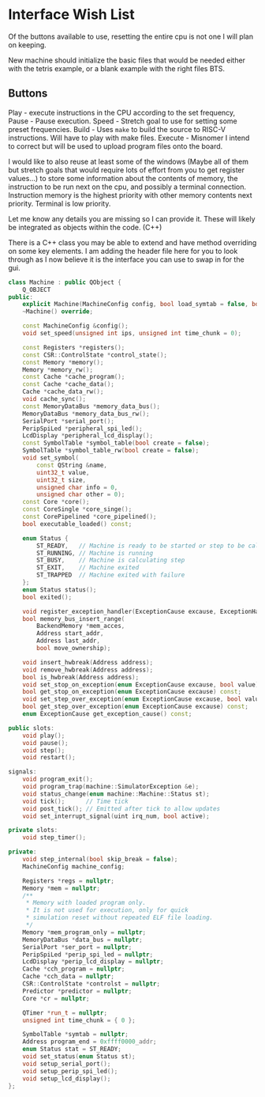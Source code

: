 # Interface Wish List

Of the buttons available to use, resetting the entire cpu is not one I will plan on keeping.

New machine should initialize the basic files that would be needed either with the tetris example, or a blank example with the right files BTS.

## Buttons

Play - execute instructions in the CPU according to the set frequency,
Pause - Pause execution.
Speed - Stretch goal to use for setting some preset frequencies.
Build - Uses `make` to build the source to RISC-V instructions. Will have to play with make files.
Execute - Misnomer I intend to correct but will be used to upload program files onto the board.

I would like to also reuse at least some of the windows (Maybe all of them but stretch goals that would require lots of effort from you to get register values...) to store some information about the contents of memory, the instruction to be run next on the cpu, and possibly a terminal connection. Instruction memory is the highest priority with other memory contents next priority. Terminal is low priority.

Let me know any details you are missing so I can provide it. These will likely be integrated as objects within the code. (C++)

There is a C++ class you may be able to extend and have method overriding on some key elements. I am adding the header file here for you to look through as I now believe it is the interface you can use to swap in for the gui.

```cpp
class Machine : public QObject {
    Q_OBJECT
public:
    explicit Machine(MachineConfig config, bool load_symtab = false, bool load_executable = true);
    ~Machine() override;

    const MachineConfig &config();
    void set_speed(unsigned int ips, unsigned int time_chunk = 0);

    const Registers *registers();
    const CSR::ControlState *control_state();
    const Memory *memory();
    Memory *memory_rw();
    const Cache *cache_program();
    const Cache *cache_data();
    Cache *cache_data_rw();
    void cache_sync();
    const MemoryDataBus *memory_data_bus();
    MemoryDataBus *memory_data_bus_rw();
    SerialPort *serial_port();
    PeripSpiLed *peripheral_spi_led();
    LcdDisplay *peripheral_lcd_display();
    const SymbolTable *symbol_table(bool create = false);
    SymbolTable *symbol_table_rw(bool create = false);
    void set_symbol(
        const QString &name,
        uint32_t value,
        uint32_t size,
        unsigned char info = 0,
        unsigned char other = 0);
    const Core *core();
    const CoreSingle *core_singe();
    const CorePipelined *core_pipelined();
    bool executable_loaded() const;

    enum Status {
        ST_READY,   // Machine is ready to be started or step to be called
        ST_RUNNING, // Machine is running
        ST_BUSY,    // Machine is calculating step
        ST_EXIT,    // Machine exited
        ST_TRAPPED  // Machine exited with failure
    };
    enum Status status();
    bool exited();

    void register_exception_handler(ExceptionCause excause, ExceptionHandler *exhandler);
    bool memory_bus_insert_range(
        BackendMemory *mem_acces,
        Address start_addr,
        Address last_addr,
        bool move_ownership);

    void insert_hwbreak(Address address);
    void remove_hwbreak(Address address);
    bool is_hwbreak(Address address);
    void set_stop_on_exception(enum ExceptionCause excause, bool value);
    bool get_stop_on_exception(enum ExceptionCause excause) const;
    void set_step_over_exception(enum ExceptionCause excause, bool value);
    bool get_step_over_exception(enum ExceptionCause excause) const;
    enum ExceptionCause get_exception_cause() const;

public slots:
    void play();
    void pause();
    void step();
    void restart();

signals:
    void program_exit();
    void program_trap(machine::SimulatorException &e);
    void status_change(enum machine::Machine::Status st);
    void tick();      // Time tick
    void post_tick(); // Emitted after tick to allow updates
    void set_interrupt_signal(uint irq_num, bool active);

private slots:
    void step_timer();

private:
    void step_internal(bool skip_break = false);
    MachineConfig machine_config;

    Registers *regs = nullptr;
    Memory *mem = nullptr;
    /**
     * Memory with loaded program only.
     * It is not used for execution, only for quick
     * simulation reset without repeated ELF file loading.
     */
    Memory *mem_program_only = nullptr;
    MemoryDataBus *data_bus = nullptr;
    SerialPort *ser_port = nullptr;
    PeripSpiLed *perip_spi_led = nullptr;
    LcdDisplay *perip_lcd_display = nullptr;
    Cache *cch_program = nullptr;
    Cache *cch_data = nullptr;
    CSR::ControlState *controlst = nullptr;
    Predictor *predictor = nullptr;
    Core *cr = nullptr;

    QTimer *run_t = nullptr;
    unsigned int time_chunk = { 0 };

    SymbolTable *symtab = nullptr;
    Address program_end = 0xffff0000_addr;
    enum Status stat = ST_READY;
    void set_status(enum Status st);
    void setup_serial_port();
    void setup_perip_spi_led();
    void setup_lcd_display();
};
```
